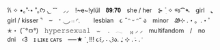 𐙚 ✧ •｡˚⋅⋆ ˚｡ᡣ𐭩
◟ ͜  ˘˘　⸝⸝　!~e~!ylül　𝟖𝟗:𝟕𝟎　she / her　⊱  ۫ ׅ ✧
જ⁀➴　girl　⌞ girl / kisser ⌝　⏖　ᐩ 𓈒  ͜ ◞
𓏼 ◜𓈒　 　lesbian　૮ ˶ᵔ ᵕ ᵔ˶ ა　minor　Ꮺ⊹
.・。.・゜✭・
(˶°ㅁ°)　𝚑𝚢𝚙𝚎𝚛𝚜𝚎𝚡𝚞𝚊𝚕　⏖ 
　.　𓂃 　₎₎
⸝ ⸝　multifandom　/　no dni　‹3　ɪ ʟɪᴋᴇ ᴄᴀᴛs　──★ ˙ ̟ !!!
૮꒰◞ ˕ ◟꒱ა. ݁₊ ⊹ . ݁˖ . ݁
<!--
**lukazlovie/lukazlovie** is a ✨ _special_ ✨ repository because its `README.md` (this file) appears on your GitHub profile.

Here are some ideas to get you started:

- 🔭 I’m currently working on ...
- 🌱 I’m currently learning ...
- 👯 I’m looking to collaborate on ...
- 🤔 I’m looking for help with ...
- 💬 Ask me about ...
- 📫 How to reach me: ...
- 😄 Pronouns: ...
- ⚡ Fun fact: ...
-->
